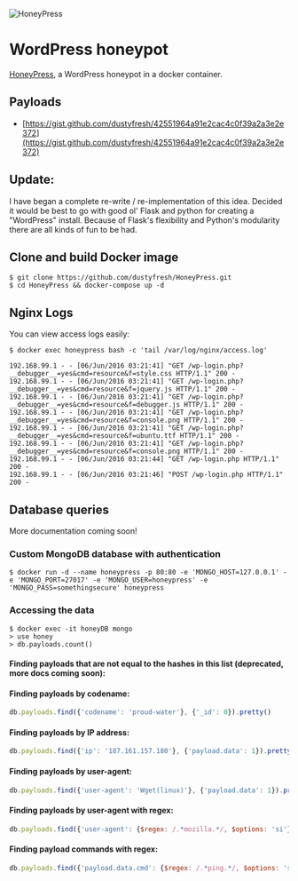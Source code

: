 ![HoneyPress](https://raw.githubusercontent.com/dustyfresh/HoneyPress/master/branding/bee-small.png)
# WordPress honeypot
[HoneyPress](http://honeypress.org/), a WordPress honeypot in a docker container.

## Payloads
- [https://gist.github.com/dustyfresh/42551964a91e2cac4c0f39a2a3e2e372](https://gist.github.com/dustyfresh/42551964a91e2cac4c0f39a2a3e2e372)

## Update:
I have began a complete re-write / re-implementation of this idea. Decided it would be best to go with good ol' Flask and python for creating a "WordPress" install. Because of Flask's flexibility and Python's modularity there are all kinds of fun to be had.


## Clone and build Docker image
```
$ git clone https://github.com/dustyfresh/HoneyPress.git
$ cd HoneyPress && docker-compose up -d
```

## Nginx Logs
You can view access logs easily:
```
$ docker exec honeypress bash -c 'tail /var/log/nginx/access.log'

192.168.99.1 - - [06/Jun/2016 03:21:41] "GET /wp-login.php?__debugger__=yes&cmd=resource&f=style.css HTTP/1.1" 200 -
192.168.99.1 - - [06/Jun/2016 03:21:41] "GET /wp-login.php?__debugger__=yes&cmd=resource&f=jquery.js HTTP/1.1" 200 -
192.168.99.1 - - [06/Jun/2016 03:21:41] "GET /wp-login.php?__debugger__=yes&cmd=resource&f=debugger.js HTTP/1.1" 200 -
192.168.99.1 - - [06/Jun/2016 03:21:41] "GET /wp-login.php?__debugger__=yes&cmd=resource&f=console.png HTTP/1.1" 200 -
192.168.99.1 - - [06/Jun/2016 03:21:41] "GET /wp-login.php?__debugger__=yes&cmd=resource&f=ubuntu.ttf HTTP/1.1" 200 -
192.168.99.1 - - [06/Jun/2016 03:21:41] "GET /wp-login.php?__debugger__=yes&cmd=resource&f=console.png HTTP/1.1" 200 -
192.168.99.1 - - [06/Jun/2016 03:21:44] "GET /wp-login.php HTTP/1.1" 200 -
192.168.99.1 - - [06/Jun/2016 03:21:46] "POST /wp-login.php HTTP/1.1" 200 -
```

## Database queries
More documentation coming soon!

### Custom MongoDB database with authentication
```
$ docker run -d --name honeypress -p 80:80 -e 'MONGO_HOST=127.0.0.1' -e 'MONGO_PORT=27017' -e 'MONGO_USER=honeypress' -e 'MONGO_PASS=somethingsecure' honeypress
```

### Accessing the data
```
$ docker exec -it honeyDB mongo
> use honey
> db.payloads.count()
```

#### Finding payloads that are not equal to the hashes in this list (deprecated, more docs coming soon):
#### Finding payloads by codename:
```javascript
db.payloads.find({'codename': 'proud-water'}, {'_id': 0}).pretty()
```

#### Finding payloads by IP address:
```javascript
db.payloads.find({'ip': '187.161.157.180'}, {'payload.data': 1}).pretty()
```

#### Finding payloads by user-agent:
```javascript
db.payloads.find({'user-agent': 'Wget(linux)'}, {'payload.data': 1}).pretty()
```

#### Finding payloads by user-agent with regex:
```javascript
db.payloads.find({'user-agent': {$regex: /.*mozilla.*/, $options: 'si'}}, {'payload.data': 1}).pretty()
```

#### Finding payload commands with regex:
```javascript
db.payloads.find({'payload.data.cmd': {$regex: /.*ping.*/, $options: 'si'}}, {'payload.data': 1}).pretty()
```
